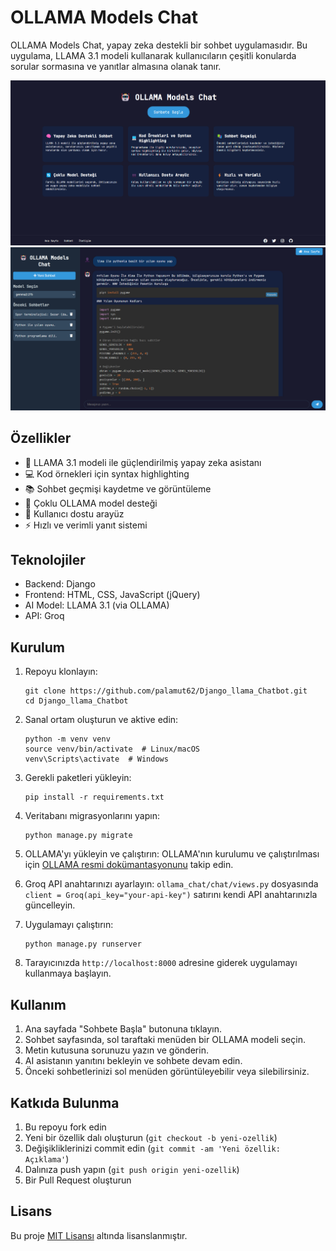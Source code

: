 # OLLAMA Models Chat

OLLAMA Models Chat, yapay zeka destekli bir sohbet uygulamasıdır. Bu uygulama, LLAMA 3.1 modeli kullanarak kullanıcıların çeşitli konularda sorular sormasına ve yanıtlar almasına olanak tanır.

![OLLAMA Chat Screenshot 1](ollama1.png)
![OLLAMA Chat Screenshot 2](ollama2.png)

## Özellikler

- 🤖 LLAMA 3.1 modeli ile güçlendirilmiş yapay zeka asistanı
- 💻 Kod örnekleri için syntax highlighting
- 📚 Sohbet geçmişi kaydetme ve görüntüleme
- 🔄 Çoklu OLLAMA model desteği
- 👥 Kullanıcı dostu arayüz
- ⚡ Hızlı ve verimli yanıt sistemi

## Teknolojiler

- Backend: Django
- Frontend: HTML, CSS, JavaScript (jQuery)
- AI Model: LLAMA 3.1 (via OLLAMA)
- API: Groq

## Kurulum

1. Repoyu klonlayın:
   ```
   git clone https://github.com/palamut62/Django_llama_Chatbot.git
   cd Django_llama_Chatbot
   ```

2. Sanal ortam oluşturun ve aktive edin:
   ```
   python -m venv venv
   source venv/bin/activate  # Linux/macOS
   venv\Scripts\activate  # Windows
   ```

3. Gerekli paketleri yükleyin:
   ```
   pip install -r requirements.txt
   ```

4. Veritabanı migrasyonlarını yapın:
   ```
   python manage.py migrate
   ```

5. OLLAMA'yı yükleyin ve çalıştırın:
   OLLAMA'nın kurulumu ve çalıştırılması için [OLLAMA resmi dokümantasyonunu](https://github.com/jmorganca/ollama) takip edin.

6. Groq API anahtarınızı ayarlayın:
   `ollama_chat/chat/views.py` dosyasında `client = Groq(api_key="your-api-key")` satırını kendi API anahtarınızla güncelleyin.

7. Uygulamayı çalıştırın:
   ```
   python manage.py runserver
   ```

8. Tarayıcınızda `http://localhost:8000` adresine giderek uygulamayı kullanmaya başlayın.

## Kullanım

1. Ana sayfada "Sohbete Başla" butonuna tıklayın.
2. Sohbet sayfasında, sol taraftaki menüden bir OLLAMA modeli seçin.
3. Metin kutusuna sorunuzu yazın ve gönderin.
4. AI asistanın yanıtını bekleyin ve sohbete devam edin.
5. Önceki sohbetlerinizi sol menüden görüntüleyebilir veya silebilirsiniz.

## Katkıda Bulunma

1. Bu repoyu fork edin
2. Yeni bir özellik dalı oluşturun (`git checkout -b yeni-ozellik`)
3. Değişikliklerinizi commit edin (`git commit -am 'Yeni özellik: Açıklama'`)
4. Dalınıza push yapın (`git push origin yeni-ozellik`)
5. Bir Pull Request oluşturun

## Lisans

Bu proje [MIT Lisansı](LICENSE) altında lisanslanmıştır.
